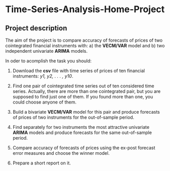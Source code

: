 # Time-Series-Analysis-Home-Project

## Project description

The aim of the project is to compare accuracy of forecasts of prices of two cointegrated
financial instruments with: a) the **VECM/VAR** model and b) two independent univariate **ARIMA** models.

In oder to acomplish the task you should:

1. Download the **csv** file with time series of prices of ten financial instruments: *y1, y2, . . . , y10*.

2. Find one pair of cointegrated time series out of ten considered time series. Actually, there are more
than one cointegrated pair, but you are supposed to find just one of them. If you found more than one,
you could choose anyone of them.

3. Build a bivariate **VECM/VAR** model for this pair and produce forecasts of prices of two instruments
for the out-of-sample period.

4. Find separately for two instruments the most attractive univariate **ARIMA** models and produce forecasts for the same out-of-sample period.

5. Compare accuracy of forecasts of prices using the ex-post forecast error measures and choose the winner
model.

6. Prepare a short report on it.
